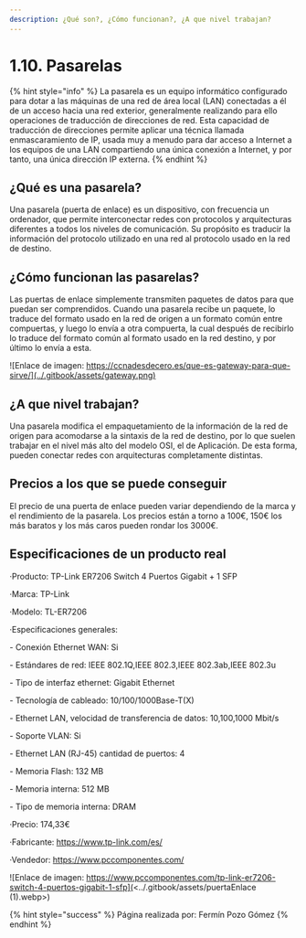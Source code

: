 ```yaml
---
description: ¿Qué son?, ¿Cómo funcionan?, ¿A que nivel trabajan?
---
```


# 1.10. Pasarelas

{% hint style="info" %}
La pasarela es un equipo informático configurado para dotar a las máquinas de una red de área local (LAN) conectadas a él de un acceso hacia una red exterior, generalmente realizando para ello operaciones de traducción de direcciones de red. Esta capacidad de traducción de direcciones permite aplicar una técnica llamada enmascaramiento de IP, usada muy a menudo para dar acceso a Internet a los equipos de una LAN compartiendo una única conexión a Internet, y por tanto, una única dirección IP externa.
{% endhint %}

## ¿Qué es una pasarela?

Una pasarela (puerta de enlace) es un dispositivo, con frecuencia un ordenador, que permite interconectar redes con protocolos y arquitecturas diferentes a todos los niveles de comunicación. Su propósito es traducir la información del protocolo utilizado en una red al protocolo usado en la red de destino.

## ¿Cómo funcionan las pasarelas?

Las puertas de enlace simplemente transmiten paquetes de datos para que puedan ser comprendidos. Cuando una pasarela recibe un paquete, lo traduce del formato usado en la red de origen a un formato común entre compuertas, y luego lo envía a otra compuerta, la cual después de recibirlo lo traduce del formato común al formato usado en la red destino, y por último lo envía a esta.

![Enlace de imagen: https://ccnadesdecero.es/que-es-gateway-para-que-sirve/](../.gitbook/assets/gateway.png)

## ¿A que nivel trabajan?

Una pasarela modifica el empaquetamiento de la información de la red de origen para acomodarse a la sintaxis de la red de destino, por lo que suelen trabajar en el nivel más alto del modelo OSI, el de Aplicación. De esta forma, pueden conectar redes con arquitecturas completamente distintas.

## Precios a los que se puede conseguir

El precio de una puerta de enlace pueden variar dependiendo de la marca y el rendimiento de la pasarela. Los precios están a torno a 100€, 150€ los más baratos y los más caros pueden rondar los 3000€.

## Especificaciones de un producto real

·Producto: TP-Link ER7206 Switch 4 Puertos Gigabit + 1 SFP

·Marca: TP-Link

·Modelo: TL-ER7206

·Especificaciones generales:

&#x20;   \- Conexión Ethernet WAN: Si

&#x20;   \- Estándares de red: IEEE 802.1Q,IEEE 802.3,IEEE 802.3ab,IEEE 802.3u

&#x20;   \- Tipo de interfaz ethernet: Gigabit Ethernet

&#x20;   \- Tecnología de cableado: 10/100/1000Base-T(X)

&#x20;   \- Ethernet LAN, velocidad de transferencia de datos: 10,100,1000 Mbit/s

&#x20;   \- Soporte VLAN: Si

&#x20;   \- Ethernet LAN (RJ-45) cantidad de puertos: 4

&#x20;   \- Memoria Flash: 132 MB

&#x20;   \- Memoria interna: 512 MB

&#x20;   \- Tipo de memoria interna: DRAM

·Precio: 174,33€

·Fabricante: https://www.tp-link.com/es/

·Vendedor: https://www.pccomponentes.com/

![Enlace de imagen: https://www.pccomponentes.com/tp-link-er7206-switch-4-puertos-gigabit-1-sfp](<../.gitbook/assets/puertaEnlace (1).webp>)

{% hint style="success" %}
Página realizada por: Fermín Pozo Gómez
{% endhint %}
